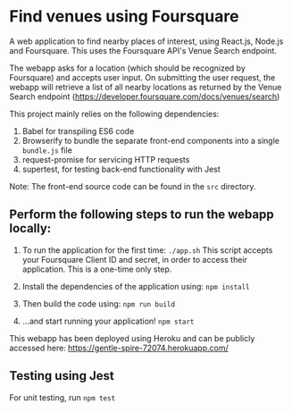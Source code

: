 # Find venues using Foursquare
A web application to find nearby places of interest, using React.js, Node.js and Foursquare. This uses the Foursquare API's Venue Search endpoint.

The webapp asks for a location (which should be recognized by Foursquare) and accepts user input. On submitting the user request, the webapp will retrieve a list of all nearby locations as returned by the Venue Search endpoint (https://developer.foursquare.com/docs/venues/search)

This project mainly relies on the following dependencies:
1) Babel for transpiling ES6 code
2) Browserify to bundle the separate front-end components into a single `bundle.js` file
3) request-promise for servicing HTTP requests
4) supertest, for testing back-end functionality with Jest

Note: The front-end source code can be found in the `src` directory.

## Perform the following steps to run the webapp locally: 

1) To run the application for the first time:
`./app.sh`
This script accepts your Foursquare Client ID and secret, in order to access their application. This is a one-time only step.

2) Install the dependencies of the application using:
`npm install`

3) Then build the code using:
`npm run build`

4) ...and start running your application!
`npm start`

This webapp has been deployed using Heroku and can be publicly accessed here: https://gentle-spire-72074.herokuapp.com/

## Testing using Jest
For unit testing, run `npm test`

